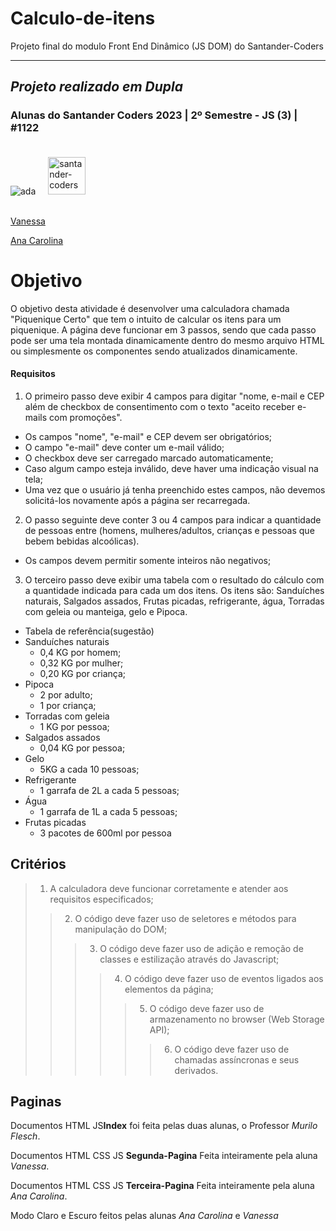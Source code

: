 # Calculo-de-itens
 Projeto final do modulo Front End Dinâmico (JS DOM) do Santander-Coders

---

## *Projeto realizado em Dupla*
### Alunas do Santander Coders 2023 | 2º Semestre - JS (3) | #1122
![ada](https://lms-ada-assets.s3.sa-east-1.amazonaws.com/logo_small.svg)<img src="https://ada-strapi-production.s3.sa-east-1.amazonaws.com/Group_513135_f80e716564.svg" style="width: 60px ; margin: 20px ;" alt="santander-coders">

[Vanessa](https://github.com/nessalive)

[Ana Carolina](https://github.com/Ana-CAS-Machado)

# Objetivo

O objetivo desta atividade é desenvolver uma calculadora chamada "Piquenique Certo" que tem o intuito de calcular os itens para um piquenique. A página deve funcionar em 3 passos, sendo que cada passo pode ser uma tela montada dinamicamente dentro do mesmo arquivo HTML ou simplesmente os componentes sendo atualizados dinamicamente.

#### Requisitos

1. O primeiro passo deve exibir 4 campos para digitar "nome, e-mail e CEP além de checkbox de consentimento com o texto "aceito receber e-mails com promoções".
  - Os campos "nome", "e-mail" e CEP devem ser obrigatórios;
  - O campo "e-mail" deve conter um e-mail válido;
  - O checkbox deve ser carregado marcado automaticamente;
  - Caso algum campo esteja inválido, deve haver uma indicação visual na tela;
  - Uma vez que o usuário já tenha preenchido estes campos, não devemos solicitá-los novamente após a página ser recarregada.

2. O passo seguinte deve conter 3 ou 4 campos para indicar a quantidade de pessoas entre (homens, mulheres/adultos, crianças e pessoas que bebem bebidas alcoólicas).
  - Os campos devem permitir somente inteiros não negativos;

3. O terceiro passo deve exibir uma tabela com o resultado do cálculo com a quantidade indicada para cada um dos itens. Os itens são: Sanduíches naturais, Salgados assados, Frutas picadas, refrigerante, água, Torradas com geleia ou manteiga, gelo e Pipoca.
  - Tabela de referência(sugestão)
  - Sanduíches naturais
    - 0,4 KG por homem;
    - 0,32 KG por mulher;
    - 0,20 KG por criança;
  - Pipoca
    - 2 por adulto;
    - 1 por criança;
  - Torradas com geleia
    - 1 KG por pessoa;
  - Salgados assados
    - 0,04 KG por pessoa;
  - Gelo
    - 5KG a cada 10 pessoas;
  - Refrigerante
    - 1 garrafa de 2L a cada 5 pessoas;
  - Água
    - 1 garrafa de 1L a cada 5 pessoas;
  - Frutas picadas
    - 3 pacotes de 600ml por pessoa 

## Critérios

> 1. A calculadora deve funcionar corretamente e atender aos requisitos especificados;
>>2. O código deve fazer uso de seletores e métodos para manipulação do DOM;
>>>3. O código deve fazer uso de adição e remoção de classes e estilização através do Javascript;
>>>>4. O código deve fazer uso de eventos ligados aos elementos da página;
>>>>>5. O código deve fazer uso de armazenamento no browser (Web Storage API);
>>>>>>6. O código deve fazer uso de chamadas assíncronas e seus derivados.

## Paginas

Documentos HTML JS**Index** foi feita pelas duas alunas, o Professor *Murilo Flesch*.

Documentos HTML CSS JS **Segunda-Pagina** Feita inteiramente pela aluna *Vanessa*.

Documentos HTML CSS JS **Terceira-Pagina** Feita inteiramente pela aluna *Ana Carolina*.

Modo Claro e Escuro feitos pelas alunas *Ana Carolina* e *Vanessa*